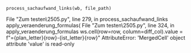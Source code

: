 
    process_sachaufwand_links(wb, file_path)
  File "Zum testen\2505.py", line 279, in process_sachaufwand_links
    apply_veraenderung_formulas(
  File "Zum testen\2505.py", line 324, in apply_veraenderung_formulas
    ws.cell(row=row, column=diff_col).value = f"={plan_letter}{row}-{ist_letter}{row}"
AttributeError: 'MergedCell' object attribute 'value' is read-only
